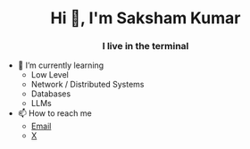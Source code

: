 <h1 align="center">Hi 👋, I'm Saksham Kumar</h1>
<h3 align="center">I live in the terminal</h3>

- 🌱 I’m currently learning
    - Low Level
    - Network / Distributed Systems
    - Databases
    - LLMs
- 📫 How to reach me
    - [Email](mailto:sakshamkumar1415@gmail.com)
    - [X](https://x.com/sakshm_kumar)

